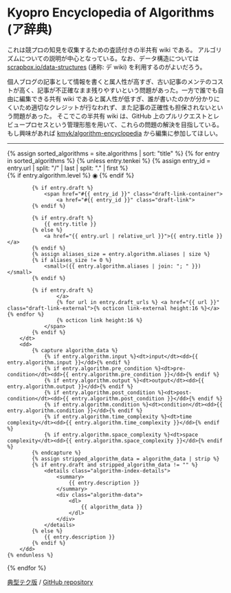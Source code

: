# Kyopro Encyclopedia of Algorithms (ア辞典)

これは競プロの知見を収集するための査読付きの半共有 wiki である。
アルゴリズムについての説明が中心となっている。なお、データ構造については [scrapbox.io/data-structures](https://scrapbox.io/data-structures/) (通称: デ wiki) を利用するのがよいだろう。

個人ブログの記事として情報を書くと属人性が高すぎ、古い記事のメンテのコストが高く、記事が不正確なまま残りやすいという問題があった。一方で誰でも自由に編集できる共有 wiki であると属人性が低すぎ、誰が書いたのかが分かりにくいため適切なクレジットが行なわれず、また記事の正確性も担保されないという問題があった。
そこでこの半共有 wiki は、GitHub 上のプルリクエストとレビュープロセスという管理形態を用いて、これらの問題の解決を目指している。
もし興味があれば [kmyk/algorithm-encyclopedia](https://github.com/kmyk/algorithm-encyclopedia) から編集に参加してほしい。

<hr>

<dl>
{% assign sorted_algorithms = site.algorithms | sort: "title" %}
{% for entry in sorted_algorithms %}
    {% unless entry.tenkei %}
        {% assign entry_id = entry.url | split: "/" | last | split: "." | first %}
        <dt id="{{ entry_id }}">
            {% if entry.algorithm.level %}
                <span style="font-style: normal;" class="rating-color-{{ entry.algorithm.level }}">&#x25C9;</span>
            {% endif %}

            {% if entry.draft %}
                <span href="#{{ entry_id }}" class="draft-link-container">
                    <a href="#{{ entry_id }}" class="draft-link">
            {% endif %}

            {% if entry.draft %}
                {{ entry.title }}
            {% else %}
                <a href="{{ entry.url | relative_url }}">{{ entry.title }}</a>
            {% endif %}
            {% assign aliases_size = entry.algorithm.aliases | size %}
            {% if aliases_size != 0 %}
                <small>({{ entry.algorithm.aliases | join: "; " }})</small>
            {% endif %}

            {% if entry.draft %}
                    </a>
                    {% for url in entry.draft_urls %} <a href="{{ url }}" class="draft-link-external">{% octicon link-external height:16 %}</a>{% endfor %}
                    {% octicon link height:16 %}
                </span>
            {% endif %}
        </dt>
        <dd>
            {% capture algorithm_data %}
                {% if entry.algorithm.input %}<dt>input</dt><dd>{{ entry.algorithm.input }}</dd>{% endif %}
                {% if entry.algorithm.pre_condition %}<dt>pre-condition</dt><dd>{{ entry.algorithm.pre_condition }}</dd>{% endif %}
                {% if entry.algorithm.output %}<dt>output</dt><dd>{{ entry.algorithm.output }}</dd>{% endif %}
                {% if entry.algorithm.post_condition %}<dt>post-condition</dt><dd>{{ entry.algorithm.post_condition }}</dd>{% endif %}
                {% if entry.algorithm.condition %}<dt>condition</dt><dd>{{ entry.algorithm.condition }}</dd>{% endif %}
                {% if entry.algorithm.time_complexity %}<dt>time complexity</dt><dd>{{ entry.algorithm.time_complexity }}</dd>{% endif %}
                {% if entry.algorithm.space_complexity %}<dt>space complexity</dt><dd>{{ entry.algorithm.space_complexity }}</dd>{% endif %}
            {% endcapture %}
            {% assign stripped_algorithm_data = algorithm_data | strip %}
            {% if entry.draft and stripped_algorithm_data != "" %}
                <details class="algorithm-index-details">
                    <summary>
                        {{ entry.description }}
                    </summary>
                    <div class="algorithm-data">
                        <dl>
                            {{ algorithm_data }}
                        </dl>
                    </div>
                </details>
            {% else %}
                {{ entry.description }}
            {% endif %}
        </dd>
    {% endunless %}
{% endfor %}
</dl>

<div class="footer-links">
    <a href="{{ "/tenkei" | relative_url }}">典型テク版</a> /
    <a href="{{ site.github.repository_url }}">GitHub repository</a>
</div>
